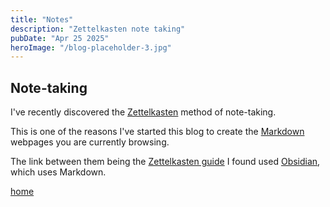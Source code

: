 ```yaml
---
title: "Notes"
description: "Zettelkasten note taking"
pubDate: "Apr 25 2025"
heroImage: "/blog-placeholder-3.jpg"
---
```


## Note-taking

I've recently discovered the [Zettelkasten](https://www.microsoft.com/en-us/microsoft-365-life-hacks/organization/how-to-use-the-zettelkasten-method) method of note-taking.

This is one of the reasons I've started this blog to create the [Markdown](https://daringfireball.net/projects/markdown/) webpages you are currently browsing. 

The link between them being the [Zettelkasten guide](https://youtu.be/L2z7j7Jho4E?si=III3V-zqcIaMRv71) I found used [Obsidian](https://obsidian.md), which uses Markdown.

[home](/)